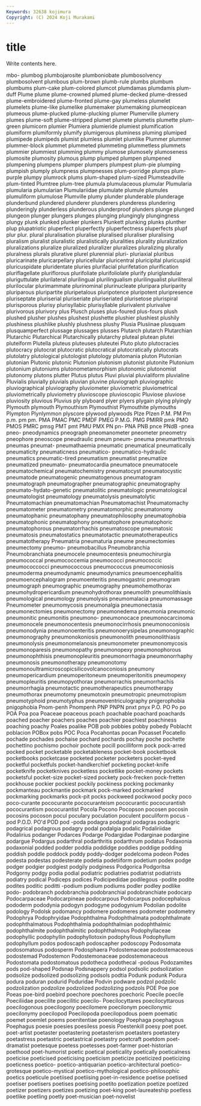 ```yaml
---
Keywords: 32638 kojimura
Copyright: (C) 2024 Koji Murakami
---
```


# title

Write contents here.



mbo- plumbog plumbojarosite plumboniobate plumbosolvency plumbosolvent plumbous plum-brown plumb-rule plumbs
plumbum plumbums plum-cake plum-colored plumcot plumdamas plumdamis plum-duff Plume plume
plume-crowned plumed plume-decked plume-dressed plume-embroidered plume-fronted plume-gay plumeless plumelet plumelets
plume-like plumelike plumemaker plumemaking plumeopicean plumeous plume-plucked plume-plucking plumer Plumerville
plumery plumes plume-soft plume-stripped plumet plumete plumetis plumette plum-green plumicorn
plumier Plumiera plumieride plumiest plumification plumiform plumiformly plumify plumigerous pluminess
pluming plumiped plumipede plumipeds plumist plumless plumlet plumlike Plummer plummer
plummer-block plummet plummeted plummeting plummetless plummets plummier plummiest plumming plummy
plumose plumosely plumoseness plumosite plumosity plumous plump plumped plumpen plumpened
plumpening plumpens plumper plumpers plumpest plum-pie plumping plumpish plumply plumpness
plumpnesses plum-porridge plumps plum-purple plumpy plumrock plums plum-shaped plum-sized Plumsteadville
plum-tinted Plumtree plum-tree plumula plumulaceous plumular Plumularia plumularia plumularian Plumulariidae
plumulate plumule plumules plumuliform plumulose Plumville plumy plunder plunderable plunderage
plunderbund plundered plunderer plunderers plunderess plundering plunderingly plunderless plunderous plunderproof
plunders plunge plunged plungeon plunger plungers plunges plunging plungingly plungingness
plungy plunk plunked plunker plunkers Plunkett plunking plunks plunther plup
plupatriotic pluperfect pluperfectly pluperfectness pluperfects plupf plur plur. plural pluralisation
pluralise pluralised pluraliser pluralising pluralism pluralist pluralistic pluralistically pluralities plurality
pluralization pluralizations pluralize pluralized pluralizer pluralizes pluralizing plurally pluralness plurals
plurative plurel plurennial pluri- pluriaxial pluribus pluricarinate pluricarpellary pluricellular pluricentral
pluricipital pluricuspid pluricuspidate pluridentate pluries plurifacial plurifetation plurification pluriflagellate pluriflorous
plurifoliate plurifoliolate plurify pluriglandular pluriguttulate plurilateral plurilingual plurilingualism plurilingualist pluriliteral
plurilocular plurimammate plurinominal plurinucleate pluripara pluriparity pluriparous pluripartite pluripetalous pluripotence
pluripotent pluripresence pluriseptate pluriserial pluriseriate pluriseriated plurisetose plurispiral plurisporous plurisy
plurisyllabic plurisyllable plurivalent plurivalve plurivorous plurivory plus Plusch pluses plus-foured
plus-fours plush plushed plusher plushes plushest plushette plushier plushiest plushily
plushiness plushlike plushly plushness plushy Plusia Plusiinae plusquam plusquamperfect plussage
plussages plusses Plutarch plutarch Plutarchian Plutarchic Plutarchical Plutarchically plutarchy pluteal
plutean plutei pluteiform Plutella pluteus pluteuses pluteutei Pluto pluto plutocracies
plutocracy plutocrat plutocratic plutocratical plutocratically plutocrats plutolatry plutological plutologist plutology
plutomania pluton Plutonian plutonian Plutonic plutonic Plutonion plutonism plutonist plutonite
Plutonium plutonium plutoniums plutonometamorphism plutonomic plutonomist plutonomy plutons plutter Plutus
plutus Pluvi pluvial pluvialiform pluvialine Pluvialis pluvially pluvials pluvian pluvine
pluviograph pluviographic pluviographical pluviography pluviometer pluviometric pluviometrical pluviometrically pluviometry pluvioscope
pluvioscopic Pluviose pluviose pluviosity pluvious Pluvius ply plyboard plyer plyers
plygain plying plyingly Plymouth plymouth Plymouthism Plymouthist Plymouthite plymouths Plympton
Plynlymmon plyscore plywood plywoods Plze Plzen P.M. PM Pm p.m.
pm pm. PMA PMAC PMC PMDF PMEG P.M.G. PMG PMIRR
pmk PMO PMOS PMRC pmsg PMT pmt PMU PMX PN
pn- PNA PNB pnce PNdB -pnea pneo- pneodynamics pneograph pneomanometer
pneometer pneometry pneophore pneoscope pneudraulic pneum pneum- pneuma pneumarthrosis pneumas
pneumat- pneumathaemia pneumatic pneumatical pneumatically pneumaticity pneumaticness pneumatico- pneumatico-hydraulic pneumatics
pneumatic-tired pneumatism pneumatist pneumatize pneumatized pneumato- pneumatocardia pneumatoce pneumatocele pneumatochemical
pneumatochemistry pneumatocyst pneumatocystic pneumatode pneumatogenic pneumatogenous pneumatogram pneumatograph pneumatographer pneumatographic
pneumatography pneumato-hydato-genetic pneumatolitic pneumatologic pneumatological pneumatologist pneumatology pneumatolysis pneumatolytic Pneumatomachian
pneumatomachian Pneumatomachist Pneumatomachy pneumatometer pneumatometry pneumatomorphic pneumatonomy pneumatophanic pneumatophany pneumatophilosophy
pneumatophobia pneumatophonic pneumatophony pneumatophore pneumatophoric pneumatophorous pneumatorrhachis pneumatoscope pneumatosic pneumatosis
pneumatostatics pneumatotactic pneumatotherapeutics pneumatotherapy Pneumatria pneumaturia pneume pneumectomies pneumectomy pneumo-
pneumobacillus Pneumobranchia Pneumobranchiata pneumocele pneumocentesis pneumochirurgia pneumococcal pneumococcemia pneumococci pneumococcic
pneumococcocci pneumococcous pneumococcus pneumoconiosis pneumoderma pneumodynamic pneumodynamics pneumoencephalitis pneumoencephalogram pneumoenteritis
pneumogastric pneumogram pneumograph pneumographic pneumography pneumohemothorax pneumohydropericardium pneumohydrothorax pneumolith pneumolithiasis
pneumological pneumology pneumolysis pneumomalacia pneumomassage Pneumometer pneumomycosis pneumonalgia pneumonectasia pneumonectomies
pneumonectomy pneumonedema pneumonia pneumonic pneumonitic pneumonitis pneumono- pneumonocace pneumonocarcinoma pneumonocele
pneumonocentesis pneumonocirrhosis pneumonoconiosis pneumonodynia pneumonoenteritis pneumonoerysipelas pneumonographic pneumonography pneumonokoniosis pneumonolith
pneumonolithiasis pneumonolysis pneumonomelanosis pneumonometer pneumonomycosis pneumonoparesis pneumonopathy pneumonopexy pneumonophorous pneumonophthisis
pneumonopleuritis pneumonorrhagia pneumonorrhaphy pneumonosis pneumonotherapy pneumonotomy pneumonoultramicroscopicsilicovolcanoconiosis pneumony pneumopericardium pneumoperitoneum
pneumoperitonitis pneumopexy pneumopleuritis pneumopyothorax pneumorrachis pneumorrhachis pneumorrhagia pneumotactic pneumotherapeutics pneumotherapy
pneumothorax pneumotomy pneumotoxin pneumotropic pneumotropism pneumotyphoid pneumotyphus pneumoventriculography pnigerophobia pnigophobia
Pnom-penh Pnompenh PNP PNPN pnxt pnyx P.O. PO Po po
POA Poa poa Poaceae poaceous poach poachable poachard poachards poached
poacher poachers poaches poachier poachiest poachiness poaching poachy Poales poalike
POB pob pobbies pobby pobedy Poblacht poblacion POBox pobs POC
Poca Pocahontas pocan Pocasset Pocatello pochade pochades pochaise pochard pochards
pochay poche pochette pochettino pochismo pochoir pochote pocill pocilliform pock
pock-arred pocked pocket pocketable pocketableness pocket-book pocketbook pocketbooks pocketcase pocketed
pocketer pocketers pocket-eyed pocketful pocketfuls pocket-handkerchief pocketing pocket-knife pocketknife pocketknives
pocketless pocketlike pocket-money pockets pocketsful pocket-size pocket-sized pockety pock-frecken pock-fretten
pockhouse pockier pockiest pockily pockiness pocking pockmanky pockmanteau pockmantie pockmark
pock-marked pockmarked pockmarking pockmarks pock-pit pocks pockweed pockwood pocky poco
poco-curante pococurante pococuranteism pococurantic pococurantish pococurantism pococurantist Pocola Pocono Pocopson
pocosen pocosin pocosins pocoson pocul poculary poculation poculent poculiform pocus
-pod P.O.D. PO'd POD pod -poda podagra podagral podagras podagric
podagrical podagrous podagry podal podalgia podalic Podaliriidae Podalirius podanger Podarces
Podarge Podargidae Podarginae podargine podargue Podargus podarthral podarthritis podarthrum podatus
Podaxonia podaxonial podded podder poddia poddidge poddies poddige podding poddish
poddle poddock poddy poddy-dodger podelcoma podeon Podes podesta podestas podesterate
podetia podetiiform podetium podex podge podger podgier podgiest podgily podginess
Podgorica Podgoritsa Podgorny podgy podia podial podiatric podiatries podiatrist podiatrists
podiatry podical Podiceps podices Podicipedidae podilegous -podite podite podites poditic
poditti -podium podium podiums podler podley podlike podo- podobranch podobranchia
podobranchial podobranchiate podocarp Podocarpaceae Podocarpineae podocarpous Podocarpus podocephalous pododerm pododynia
podogyn podogyne podogynium Podolian podolite podology Podolsk podomancy podomere podomeres
podometer podometry Podophrya Podophryidae Podophthalma Podophthalmata podophthalmate podophthalmatous Podophthalmia podophthalmian
podophthalmic podophthalmite podophthalmitic podophthalmous Podophyllaceae podophyllic podophyllin podophyllotoxin podophyllous Podophyllum
podophyllum podos podoscaph podoscapher podoscopy Podosomata podosomatous podosperm Podosphaera Podostemaceae
podostemaceous podostemad Podostemon Podostemonaceae podostemonaceous Podostomata podostomatous podotheca podothecal -podous
Podozamites pods pod-shaped Podsnap Podsnappery podsol podsolic podsolization podsolize podsolized
podsolizing podsols podtia Podunk podunk Podura podura poduran podurid Poduridae
Podvin podware podzol podzolic podzolization podzolize podzolized podzolizing podzols POE
Poe poe Poeas poe-bird poebird poechore poechores poechoric Poecile poecile
Poeciliidae poecilite poecilitic poecilo- Poecilocyttares poecilocyttarous poecilogonous poecilogony poecilomere poecilonym
poecilonymic poecilonymy poecilopod Poecilopoda poecilopodous poem poematic poemet poemlet poems
poenitentiae poenology Poephaga poephagous Poephagus poesie poesies poesiless poesis Poestenkill
poesy poet poet. poet-artist poetaster poetastering poetasterism poetasters poetastery poetastress
poetastric poetastrical poetastry poetcraft poetdom poet-dramatist poetesque poetess poetesses poet-farmer
poet-historian poethood poet-humorist poetic poetical poeticality poetically poeticalness poeticise poeticised
poeticising poeticism poeticize poeticized poeticizing poeticness poetico- poetico-antiquarian poetico-architectural poetico-grotesque
poetico-mystical poetico-mythological poetico-philosophic poetics poeticule poetiised poetiising poet-in-residence poetise poetised
poetiser poetisers poetises poetising poetito poetization poetize poetized poetizer poetizers
poetizes poetizing poet-king poet-laureateship poetless poetlike poetling poetly poet-musician poet-novelist
